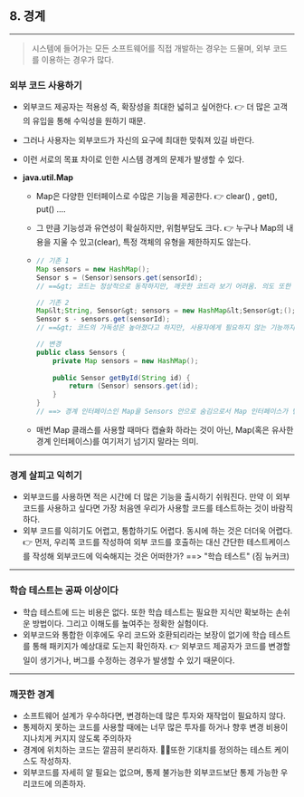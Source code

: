 ## 8. 경계

---

> 시스템에 들어가는 모든 소프트웨어를 직접 개발하는 경우는 드물며, 외부 코드를 이용하는 경우가 많다.



### 외부 코드 사용하기

- 외부코드 제공자는 적용성 즉, 확장성을 최대한 넓히고 싶어한다. 👉 더 많은 고객의 유입을 통해 수익성을 원하기 때문.

- 그러나 사용자는 외부코드가 자신의 요구에 최대한 맞춰져 있길 바란다. 

- 이런 서로의 목표 차이로 인한 시스템 경계의 문제가 발생할 수 있다.

- __java.util.Map__

  - Map은 다양한 인터페이스로 수많은 기능을 제공한다. 👉 clear() , get(), put() ....

  - 그 만큼 기능성과 유연성이 확실하지만, 위험부담도 크다. 👉 누구나 Map의 내용을 지울 수 있고(clear), 특정 객체의 유형을 제한하지도 않는다.

  - ```java
    // 기존 1
    Map sensors = new HashMap();
    Sensor s = (Sensor)sensors.get(sensorId);
    // ==&gt; 코드는 정상적으로 동작하지만, 깨끗한 코드라 보기 어려움. 의도 또한 분명히 드러나지 않는다.
    
    // 기존 2
    Map&lt;String, Sensor&gt; sensors = new HashMap&lt;Sensor&gt;();
    Sensor s - sensors.get(sensorId);
    // ==&gt; 코드의 가독성은 높아졌다고 하지만, 사용자에게 필요하지 않는 기능까지 제공한다는 점은 달라지지 않는다.
    
    // 변경
    public class Sensors {
        private Map sensors = new HashMap();
        
        public Sensor getById(String id) {
            return (Sensor) sensors.get(id);
        }
    }
    // ==> 경계 인터페이스인 Map을 Sensors 안으로 숨김으로서 Map 인터페이스가 변하더라도 나머지 프로그램은 영향을 받지 않는다. Sensors 클래스 안에서 객체 유형을 관리하고 변환하기 때문이다.
    ```

  - 매번 Map 클래스를 사용할 때마다 캡슐화 하라는 것이 아닌, Map(혹은 유사한 경계 인터페이스)를 여기저기 넘기지 말라는 의미.

---

### 경계 살피고 익히기

- 외부코드를 사용하면 적은 시간에 더 많은 기능을 출시하기 쉬워진다. 만약 이 외부코드를 사용하고 싶다면 가장 처음엔 우리가 사용할 코드를 테스트하는 것이 바람직하다.
- 외부 코드를 익히기도 어렵고, 통합하기도 어렵다. 동시에 하는 것은 더더욱 어렵다. 👉 먼저, 우리쪽 코드를 작성하여 외부 코드를 호출하는 대신 간단한 테스트케이스를 작성해 외부코드에 익숙해지는 것은 어떠한가? ==> "학습 테스트" (짐 뉴커크)

---

### 학습 테스트는 공짜 이상이다

- 학습 테스트에 드는 비용은 없다. 또한 학습 테스트는 필요한 지식만 확보하는 손쉬운 방법이다. 그리고 이해도를 높여주는 정확한 실험이다.
- 외부코드와 통합한 이후에도 우리 코드와 호환되리라는 보장이 없기에 학습 테스트를 통해 패키지가 예상대로 도는지 확인하자. 👉 외부코드 제공자가 코드를 변경할 일이 생기거나, 버그를 수정하는 경우가 발생할 수 있기 때문이다.

---

### 깨끗한 경계

- 소프트웨어 설계가 우수하다면, 변경하는데 많은 투자와 재작업이 필요하지 않다.
- 통제하지 못하는 코드를 사용할 때에는 너무 많은 투자를 하거나 향후 변경 비용이 지나치게 커지지 않도록 주의하자
- 경계에 위치하는 코드는 깔끔히 분리하자. 또한 기대치를 정의하는 테스트 케이스도 작성하자.
- 외부코드를 자세히 알 필요는 없으며, 통제 불가능한 외부코드보단 통제 가능한 우리코드에 의존하자.
